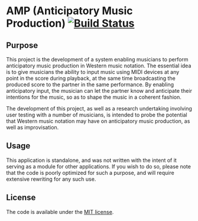# AMP (Anticipatory Music Production) [![Build Status](https://travis-ci.org/angathorion/amp-online.svg)](https://travis-ci.org/angathorion/amp-online)

## Purpose

This project is the development of a system enabling musicians to perform anticipatory music production in Western music
notation. The essential idea is to give musicians the ability to input music using MIDI devices at any point in the
score during playback, at the same time broadcasting the produced score to the partner in the same performance. By
enabling anticipatory input, the musician can let the partner know and anticipate their intentions for the music, so as
to shape the music in a coherent fashion.

The development of this project, as well as a research undertaking involving user testing with a number of musicians,
is intended to probe the potential that Western music notation may have on anticipatory music production, as well as
improvisation.

## Usage

This application is standalone, and was not written with the intent of it serving as a module for other applications.
If you wish to do so, please note that the code is poorly optimized for such a purpose, and will require extensive
rewriting for any such use.

## License

The code is available under the [MIT license](LICENSE.txt).
